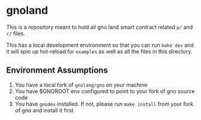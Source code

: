 # gnoland

This is a repository meant to hold all gno.land smart contract related `p/` and `r/` files.

This has a local development environment so that you can run `make dev` and it will spin up hot-reload for `examples` as well as all the files in this directory. 

## Environment Assumptions

1) You have a local fork of `gnolang/gno` on your machine
2) You have $GNOROOT env configured to point to your fork of gno source code
3) You have `gnodev` installed. If not, please run `make install` from your fork of gno and install it first
